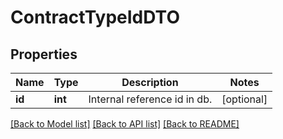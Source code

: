 # ContractTypeIdDTO

## Properties
Name | Type | Description | Notes
------------ | ------------- | ------------- | -------------
**id** | **int** | Internal reference id in db. | [optional] 

[[Back to Model list]](../README.md#documentation-for-models) [[Back to API list]](../README.md#documentation-for-api-endpoints) [[Back to README]](../README.md)


